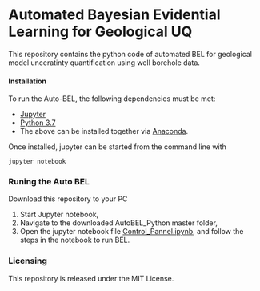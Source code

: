 # Automated Bayesian Evidential Learning for Geological UQ 

<p> This repository contains the python code of automated BEL for geological model unceratinty quantification using well borehole data.

#### Installation

To run the Auto-BEL, the following dependencies must be met:
* [Jupyter](http://jupyter.org/) 
* [Python 3.7](https://www.python.org/) 
* The above can be installed together via [Anaconda](https://www.anaconda.com/).

Once installed, jupyter can be started from the command line with

	jupyter notebook

### Runing the Auto BEL

Download this repository to your PC

1. Start Jupyter notebook,
2. Navigate to the downloaded AutoBEL_Python master folder, 
3. Open the jupyter notebook file [Control_Pannel.ipynb](https://github.com/sdyinzhen/AutoBEL_Python/blob/master/Control_Pannel.ipynb), and follow the steps in the notebook to run BEL. 

### Licensing
This repository is released under the MIT License.

